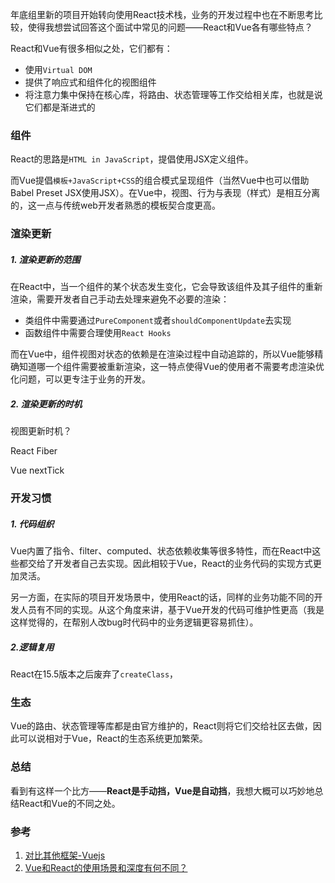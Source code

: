 年底组里新的项目开始转向使用React技术栈，业务的开发过程中也在不断思考比较，使得我想尝试回答这个面试中常见的问题——React和Vue各有哪些特点？

React和Vue有很多相似之处，它们都有：
- 使用`Virtual DOM`
- 提供了响应式和组件化的视图组件
- 将注意力集中保持在核心库，将路由、状态管理等工作交给相关库，也就是说它们都是渐进式的

### 组件
React的思路是`HTML in JavaScript`，提倡使用JSX定义组件。

而Vue提倡`模板+JavaScript+CSS`的组合模式呈现组件（当然Vue中也可以借助Babel Preset JSX使用JSX）。在Vue中，视图、行为与表现（样式）是相互分离的，这一点与传统web开发者熟悉的模板契合度更高。

### 渲染更新
##### 1. 渲染更新的范围
在React中，当一个组件的某个状态发生变化，它会导致该组件及其子组件的重新渲染，需要开发者自己手动去处理来避免不必要的渲染：
- 类组件中需要通过`PureComponent`或者`shouldComponentUpdate`去实现
- 函数组件中需要合理使用`React Hooks`

而在Vue中，组件视图对状态的依赖是在渲染过程中自动追踪的，所以Vue能够精确知道哪一个组件需要被重新渲染，这一特点使得Vue的使用者不需要考虑渲染优化问题，可以更专注于业务的开发。

##### 2. 渲染更新的时机
视图更新时机？

React Fiber

Vue nextTick

### 开发习惯
##### 1. 代码组织
Vue内置了指令、filter、computed、状态依赖收集等很多特性，而在React中这些都交给了开发者自己去实现。因此相较于Vue，React的业务代码的实现方式更加灵活。

另一方面，在实际的项目开发场景中，使用React的话，同样的业务功能不同的开发人员有不同的实现。从这个角度来讲，基于Vue开发的代码可维护性更高（我是这样觉得的，在帮别人改bug时代码中的业务逻辑更容易抓住）。

##### 2.逻辑复用
React在15.5版本之后废弃了`createClass`，

### 生态
Vue的路由、状态管理等库都是由官方维护的，React则将它们交给社区去做，因此可以说相对于Vue，React的生态系统更加繁荣。

### 总结
看到有这样一个比方——**React是手动挡，Vue是自动挡**，我想大概可以巧妙地总结React和Vue的不同之处。

### 参考
1. [对比其他框架-Vuejs](https://cn.vuejs.org/v2/guide/comparison.html)
2. [Vue和React的使用场景和深度有何不同？](https://www.zhihu.com/question/31585377)
